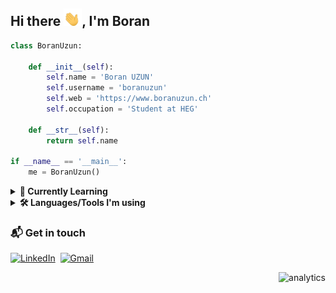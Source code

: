 ## Hi there <img src="./img/hi.gif" width="29px">, I'm Boran

```python
class BoranUzun:

	def __init__(self):
		self.name = 'Boran UZUN'
		self.username = 'boranuzun'
		self.web = 'https://www.boranuzun.ch'
		self.occupation = 'Student at HEG'

	def __str__(self):
		return self.name

if __name__ == '__main__':
	me = BoranUzun()
```

<details>
	<summary><b>🌱 Currently Learning</b></summary>
<br>

![Git](https://img.shields.io/badge/-Git-05122A?style=flat&logo=git)&nbsp;
![JavaScript](https://img.shields.io/badge/-JavaScript-05122A?style=flat&logo=javascript)&nbsp;
![Java](https://img.shields.io/badge/Java-05122A?style=flat&logo=openjdk)&nbsp;
![CSS3](https://img.shields.io/badge/CSS3-05122A?logo=css3&logoColor=1572B6&style=flat)&nbsp;
![Figma](https://img.shields.io/badge/Figma-05122A?logo=figma&logoColor=F24E1E&style=flat)&nbsp;

</details>

<details>
  <summary><b>🛠️ Languages/Tools I'm using</b></summary>
<br>

![Python](https://img.shields.io/badge/-Python-05122A?style=flat&logo=python)&nbsp;
![HTML](https://img.shields.io/badge/-HTML-05122A?style=flat&logo=HTML5)&nbsp;
![Markdown](https://img.shields.io/badge/Markdown-05122A?logo=markdown&style=flat)&nbsp;
![Visual Studio Code](https://img.shields.io/badge/-VS%20Code-05122A?style=flat&logo=visual-studio-code&logoColor=007ACC)&nbsp;
![Terminal](https://img.shields.io/badge/Terminal-05122A?style=flat&logo=gnometerminal)&nbsp;
![iTerm2](https://img.shields.io/badge/iTerm2-05122A?logo=iterm2&style=flat)&nbsp;
![GitHub](https://img.shields.io/badge/-GitHub-05122A?style=flat&logo=github)&nbsp;
![Miro](https://img.shields.io/badge/Miro-05122A?logo=miro&style=flat&logoColor=ebc855)&nbsp;
![MS Office](https://img.shields.io/badge/Microsoft%20Office-05122A?logo=microsoftoffice&style=flat&logoColor=ce4722)&nbsp;
![diagrams.net](https://img.shields.io/badge/diagrams.net-05122A?logo=diagramsdotnet&logoColor=F08705&style=flat)&nbsp;
![Trello](https://img.shields.io/badge/Trello-05122A?logo=trello&logoColor=0052CC&style=flat)&nbsp;
![Todoist](https://img.shields.io/badge/Todoist-05122A?logo=todoist&style=flat)&nbsp;
![XAMPP](https://img.shields.io/badge/XAMPP-05122A?logo=xampp&logoColor=FB7A24&style=flat)&nbsp;
![Notion](https://img.shields.io/badge/Notion-05122A?logo=notion&style=flat)&nbsp;
![Obsidian](https://img.shields.io/badge/Obsidian-05122A?logo=obsidian&style=flat&logoColor=483699)&nbsp;
![Alfred](https://img.shields.io/badge/Alfred-05122A?logo=alfred&logoColor=5C1F87&style=flat)&nbsp;
![Homebrew](https://img.shields.io/badge/Homebrew-05122A?logo=homebrew&logoColor=FBB040&style=flat)&nbsp;
![Windows](https://img.shields.io/badge/Windows-05122A?logo=windows11&style=flat)&nbsp;
![macOS](https://img.shields.io/badge/macOS-05122A?logo=macos&style=flat)&nbsp;
![Ubuntu](https://img.shields.io/badge/Ubuntu-05122A?logo=ubuntu&logoColor=E95420&style=flat)&nbsp;

</details>

### 📬 Get in touch

<a href="https://www.linkedin.com/in/boranuzun/"><img alt="LinkedIn" src="https://img.shields.io/badge/LinkedIn-0A66C2?logo=linkedin&logoColor=fff&style=flat"/></a>&nbsp; <a href="mailto:boran.u3@gmail.com"><img alt="Gmail" src="https://img.shields.io/badge/Gmail-EA4335?logo=gmail&logoColor=fff&style=flat" /></a>

<div align="right">
    <img alt='analytics' src='https://profile-counter.glitch.me/boranuzun/count.svg' width='0'>
</div>
